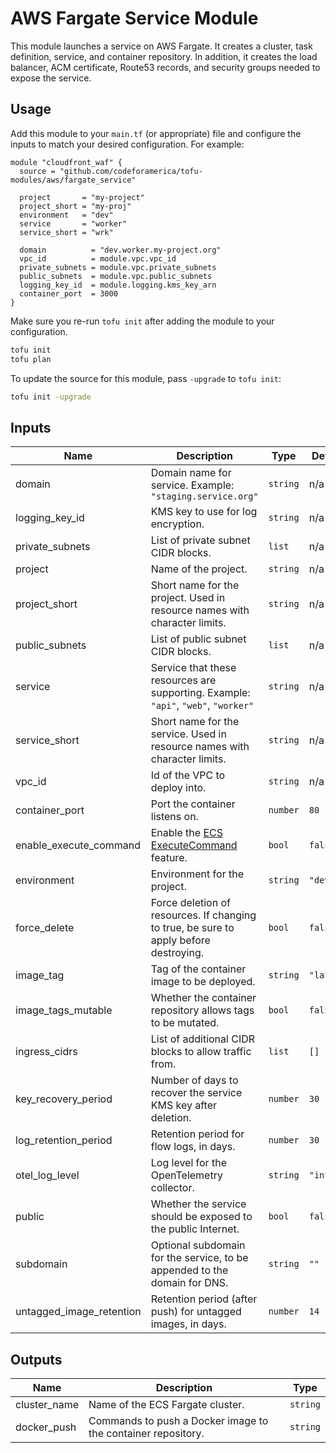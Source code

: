 # AWS Fargate Service Module

This module launches a service on AWS Fargate. It creates a cluster, task
definition, service, and container repository. In addition, it creates the load
balancer, ACM certificate, Route53 records, and security groups needed to expose
the service.

## Usage

Add this module to your `main.tf` (or appropriate) file and configure the inputs
to match your desired configuration. For example:

```hcl
module "cloudfront_waf" {
  source = "github.com/codeforamerica/tofu-modules/aws/fargate_service"

  project       = "my-project"
  project_short = "my-proj"
  environment   = "dev"
  service       = "worker"
  service_short = "wrk"

  domain          = "dev.worker.my-project.org"
  vpc_id          = module.vpc.vpc_id
  private_subnets = module.vpc.private_subnets
  public_subnets  = module.vpc.public_subnets
  logging_key_id  = module.logging.kms_key_arn
  container_port  = 3000
}
```

Make sure you re-run `tofu init` after adding the module to your configuration.

```bash
tofu init
tofu plan
```

To update the source for this module, pass `-upgrade` to `tofu init`:

```bash
tofu init -upgrade
```

## Inputs

| Name                     | Description                                                                           | Type     | Default    | Required |
|--------------------------|---------------------------------------------------------------------------------------|----------|------------|----------|
| domain                   | Domain name for service. Example: `"staging.service.org"`                             | `string` | n/a        | yes      |
| logging_key_id           | KMS key to use for log encryption.                                                    | `string` | n/a        | yes      |
| private_subnets          | List of private subnet CIDR blocks.                                                   | `list`   | n/a        | yes      |
| project                  | Name of the project.                                                                  | `string` | n/a        | yes      |
| project_short            | Short name for the project. Used in resource names with character limits.             | `string` | n/a        | yes      |
| public_subnets           | List of public subnet CIDR blocks.                                                    | `list`   | n/a        | yes      |
| service                  | Service that these resources are supporting. Example: `"api"`, `"web"`, `"worker"`    | `string` | n/a        | yes      |
| service_short            | Short name for the service. Used in resource names with character limits.             | `string` | n/a        | yes      |
| vpc_id                   | Id of the VPC to deploy into.                                                         | `string` | n/a        | yes      |
| container_port           | Port the container listens on.                                                        | `number` | `80`       | no       |
| enable_execute_command   | Enable the [ECS ExecuteCommand][ecs-exec] feature.                                    | `bool`   | `false`    | no       |
| environment              | Environment for the project.                                                          | `string` | `"dev"`    | no       |
| force_delete             | Force deletion of resources. If changing to true, be sure to apply before destroying. | `bool`   | `false`    | no       |
| image_tag                | Tag of the container image to be deployed.                                            | `string` | `"latest"` | no       |
| image_tags_mutable       | Whether the container repository allows tags to be mutated.                           | `bool`   | `false`    | no       |
| ingress_cidrs            | List of additional CIDR blocks to allow traffic from.                                 | `list`   | `[]`       | no       |
| key_recovery_period      | Number of days to recover the service KMS key after deletion.                         | `number` | `30`       | no       |
| log_retention_period     | Retention period for flow logs, in days.                                              | `number` | `30`       | no       |
| otel_log_level           | Log level for the OpenTelemetry collector.                                            | `string` | `"info"`   | no       |
| public                   | Whether the service should be exposed to the public Internet.                         | `bool`   | `false`    | no       |
| subdomain                | Optional subdomain for the service, to be appended to the domain for DNS.             | `string` | `""`       | no       |
| untagged_image_retention | Retention period (after push) for untagged images, in days.                           | `number` | `14`       | no       |

## Outputs

| Name         | Description                                                  | Type     |
|--------------|--------------------------------------------------------------|----------|
| cluster_name | Name of the ECS Fargate cluster.                             | `string` |
| docker_push  | Commands to push a Docker image to the container repository. | `string` |

[ecs-exec]: https://docs.aws.amazon.com/AmazonECS/latest/developerguide/ecs-exec.html
